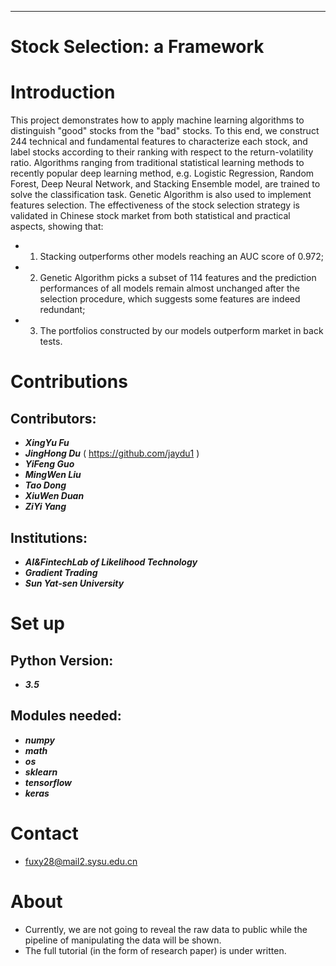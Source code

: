 ***
# Stock Selection: a Framework

Introduction
====
This project demonstrates how to apply machine learning algorithms to distinguish "good" stocks from the "bad" stocks. To this end, we construct 244 technical and fundamental features to characterize each stock, and label stocks according to their ranking with respect to the return-volatility ratio. Algorithms ranging from traditional statistical learning methods to recently popular deep learning method, e.g. Logistic Regression, Random Forest, Deep Neural Network, and Stacking Ensemble model, are trained to solve the classification task. Genetic Algorithm is also used to implement features selection. The effectiveness of the stock selection strategy is validated in Chinese stock market from both statistical and practical aspects, showing that: 
- 1) Stacking outperforms other models reaching an AUC score of 0.972; 
- 2) Genetic Algorithm picks a subset of 114 features and the prediction performances of all models remain almost unchanged after the selection procedure, which suggests some features are indeed redundant; 
- 3) The portfolios constructed by our models outperform market in back tests.

Contributions
====
Contributors:
------- 
- ***XingYu Fu***
- ***JingHong Du*** ( https://github.com/jaydu1 )
- ***YiFeng Guo*** 
- ***MingWen Liu*** 
- ***Tao Dong***
- ***XiuWen Duan***
- ***ZiYi Yang***

Institutions: 
------- 
- ***AI&FintechLab of Likelihood Technology***
- ***Gradient Trading***
- ***Sun Yat-sen University***

Set up
====
Python Version:
------- 
- ***3.5***

Modules needed:
------- 
- ***numpy***
- ***math***
- ***os***
- ***sklearn***
- ***tensorflow***
- ***keras***      

Contact
====
- fuxy28@mail2.sysu.edu.cn

About
===
- Currently, we are not going to reveal the raw data to public while the pipeline of manipulating the data will be shown.
- The full tutorial (in the form of research paper) is under written.
